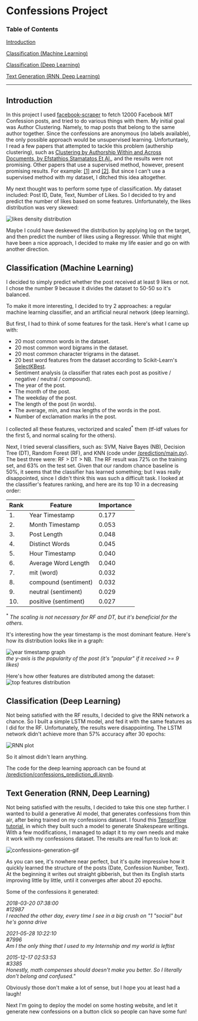 # Confessions Project

### Table of Contents
[Introduction](#introduction)

[Classification (Machine Learning)](#ml-classif)

[Classification (Deep Learning)](#dl-classif)

[Text Generation (RNN, Deep Learning)](#text-gener)

---

<a name="introduction"/>

## Introduction

In this project I used [facebook-scraper](https://github.com/masalha-alaa/facebook-scraper) to fetch 12000 Facebook MIT Confession posts, and tried to do various things with them.
My initial goal was Author Clustering. Namely, to map posts that belong to the same author together. Since the confessions are anonymous (no labels available), the only possible approach would be unsupervised learning. Unfortuntaely, I read a few papers that attempted to tackle this problem (authership clustering), such as [Clustering by Authorship Within and Across Documents, by Efstathios Stamatatos Et Al.](http://ceur-ws.org/Vol-1609/16090691.pdf), and the results were not promising. Other papers that use a supervised method, however, present promising results. For example: [\[1\]](https://web.stanford.edu/class/archive/cs/cs224n/cs224n.1174/reports/2760185.pdf) and [\[2\]](https://arxiv.org/pdf/1912.10204.pdf). But since I can't use a supervised method with my dataset, I ditched this idea altogether.

My next thought was to perform some type of classification. My dataset included: Post ID, Date, Text, Number of Likes. So I decided to try and predict the number of likes based on some features. Unfortunately, the likes distribution was very skewed:

![likes density distribution](https://user-images.githubusercontent.com/78589884/125991986-070e2821-d8d5-43c3-a6dd-0c66a7cfde03.png)

Maybe I could have deskewed the distribution by applying log on the target, and then predict the number of likes using a Regressor. While that might have been a nice approach, I decided to make my life easier and go on with another direction.

<a name="ml-classif"/>

## Classification (Machine Learning)
I decided to simply predict whether the post received at least 9 likes or not. I chose the number 9 because it divides the dataset to 50-50 so it's balanced.

To make it more interesting, I decided to try 2 approaches: a regular machine learning classifier, and an artificial neural network (deep learning).

But first, I had to think of some features for the task. Here's what I came up with:
* 20 most common words in the dataset.
* 20 most common word bigrams in the dataset.
* 20 most common character trigrams in the dataset.
* 20 best word features from the dataset according to Scikit-Learn's [SelectKBest](https://scikit-learn.org/stable/modules/generated/sklearn.feature_selection.SelectKBest.html).
* Sentiment analysis (a classifier that rates each post as positive / negative / neutral / compound).
* The year of the post.
* The month of the post.
* The weekday of the post.
* The length of the post (in words).
* The average, min, and max lengths of the words in the post.
* Number of exclamation marks in the post.

I collected all these features, vectorized and scaled<sup>*</sup> them (tf-idf values for the first 5, and normal scaling for the others).

Next, I tried several classifiers, such as: SVM, Naive Bayes (NB), Decision Tree (DT), Random Forest (RF), and KNN (code under [/prediction/main.py](https://github.com/masalha-alaa/confessions-project/blob/master/prediction/main.py)). The best three were: RF > DT > NB. The RF result was 72% on the training set, and 63% on the test set. Given that our random chance baseline is 50%, it seems that the classifier has learned something; but I was really disappointed, since I didn't think this was such a difficult task. I looked at the classifier's features ranking, and here are its top 10 in a decreasing order:

|   Rank        | Feature              | Importance    |
| ---           | ---                  | ---           |
| 1.            | Year Timestamp       | 0.177         |
| 2.            | Month Timestamp      | 0.053         |
| 3.            | Post Length          | 0.048         |
| 4.            | Distinct Words       | 0.045         |
| 5.            | Hour Timestamp       | 0.040         |
| 6.            | Average Word Length  | 0.040         |
| 7.            | mit (word)           | 0.032         |
| 8.            | compound (sentiment) | 0.032         |
| 9.            | neutral (sentiment)  | 0.029         |
| 10.           | positive (sentiment) | 0.027         |

<sup>*</sup> _The scaling is not necessary for RF and DT, but it's beneficial for the others._

It's interesting how the year timestamp is the most dominant feature. Here's how its distribution looks like in a graph:

![year timestamp graph](https://user-images.githubusercontent.com/78589884/125993860-aab12ffd-9100-4e7f-89fb-c8addadf27e6.png)  
_the y-axis is the popularity of the post (it's "popular" if it received >= 9 likes)_

Here's how other features are distributed among the dataset:
![top features distribution](https://user-images.githubusercontent.com/78589884/125994199-e24e60e0-5c11-425c-a57b-7a7bad1b9c46.png)

<a name="dl-classif"/>

## Classification (Deep Learning)

Not being satisfied with the RF results, I decided to give the RNN network a chance. So I built a simple LSTM model, and fed it with the same features as I did for the RF. Unfortunately, the results were disappointing. The LSTM network didn't achieve more than 57% accuracy after 30 epochs:

![RNN plot](https://user-images.githubusercontent.com/78589884/125994843-9ee357a5-13e0-4725-bb2c-e0d5e951775d.png)

So it almost didn't learn anything.

The code for the deep learning approach can be found at [/prediction/confessions_prediction_dl.ipynb](https://github.com/masalha-alaa/confessions-project/blob/master/prediction/confessions_prediction_dl.ipynb).

<a name="text-gener"/>

## Text Generation (RNN, Deep Learning)
Not being satisfied with the results, I decided to take this one step further. I wanted to build a generative AI model, that generates confessions from thin air, after being trained on my confessions dataset. I found this [TensorFlow tutorial](https://www.tensorflow.org/text/tutorials/text_generation), in which they built such a model to generate Shakespeare writings. With a few modifications, I managed to adapt it to my own needs and make it work with my confessions dataset. The results are real fun to look at:

![confessions-generation-gif](https://user-images.githubusercontent.com/78589884/125989278-ba093243-f2df-4852-9feb-bfcb803d598a.gif)

As you can see, it's nowhere near perfect, but it's quite impressive how it quickly learned the structure of the posts (Date, Confession Number, Text). At the beginning it writes out straight gibberish, but then its English starts improving little by little, until it converges after about 20 epochs.

Some of the confessions it generated:

_2018-03-20 07:38:00_  
_#12987_  
_I reached the other day, every time I see in a big crush on "1 "social" but he's gonna drive_

_2021-05-28 10:22:10_  
_#7996_  
_Am I the only thing that I used to my Internship and my world is leftist_

_2015-12-17 02:53:53_  
_#3385_  
_Honestly, math compenses should doesn't make you better. So I literally don't belong and confused."_

Obviously those don't make a lot of sense, but I hope you at least had a laugh!

Next I'm going to deploy the model on some hosting website, and let it generate new confessions on a button click so people can have some fun!
